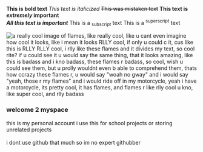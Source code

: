 **This is bold text** _This text is italicized_ ~~This was mistaken text~~ **This text is _extremely_ important** \
***All this text is important*** This is a <sub>subscript</sub> text This is a <sup>superscript</sup> text

![a really cool image of flames, like really cool, like u cant even imagine how cool it looks, like i mean it looks RLLY cool, if only u could c it, cus like this is RLLY RLLY cool, i rlly like these flames and it divides my text, so cool rite? if u could see it u would say the same thing, that it looks amazing, like this is badass and i kno badass, these flames r badass, so cool, wish u could see them, but u prolly wouldnt even b able to comprehend them, thats how ccrazy these flames r, u would say "woah no gway" and i would say "yeah, those r my flames" and i would ride off in my motorcycle, yeah i have a motorcycle, its pretty cool, it has flames, and flames r like rlly cool u kno, like super cool, and rlly badass](/divider12.gif)

### welcome 2 myspace
this is my personal account i use this for school projects or storing unrelated projects \
\
i dont use github that much so im no expert githubber
